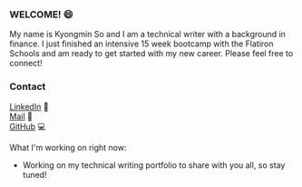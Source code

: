 ### WELCOME! 😄

My name is Kyongmin So and I am a technical writer with a background in finance. I just finished an intensive 15 week bootcamp with the Flatiron Schools and am ready to get started with my new career. Please feel free to connect!


### Contact 
[LinkedIn](https://www.linkedin.com/in/kyongminso/) 💼
<br/>
[Mail](mailto:kyongminso@gmail.com) 📨
<br/> 
[GitHub](https://github.com/kyongminso) 💻


What I'm working on right now:
- Working on my technical writing portfolio to share with you all, so stay tuned!
